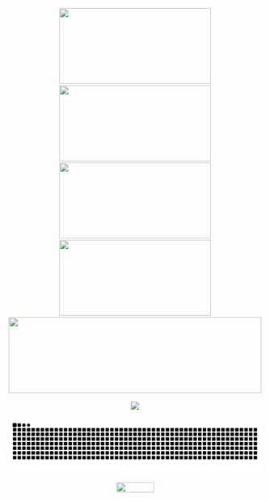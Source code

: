 <p align="center" width="100">
    <img width="300" height="150" src="http://github-profile-summary-cards.vercel.app/api/cards/most-commit-language?username=DioneB&theme=city_lights">
    <img width="300" height="150" src="http://github-profile-summary-cards.vercel.app/api/cards/stats?username=DioneB&theme=city_lights">
    <img width="300" height="150" src="http://github-profile-summary-cards.vercel.app/api/cards/productive-time?username=DioneB&theme=city_lights&utcOffset=-3">
    <img width="300" height="150" src="http://github-profile-summary-cards.vercel.app/api/cards/repos-per-language?username=DioneB&theme=city_lights">
    <img width="500" height="150" src="http://github-profile-summary-cards.vercel.app/api/cards/profile-details?username=DioneB&theme=city_lights">
</p>
<div align="center" width="100">
  <img src="https://github-profile-trophy.vercel.app/?username=DioneB&column=8&theme=nord&no-frame=true&margin-w=6&margin-h=10"/>
</div>

![Snake animation](https://github.com/DioneB/DioneB/blob/output/github-contribution-grid-snake.svg)

<p align="center">
  <img width="75" height="20" src="https://komarev.com/ghpvc/?username=DioneB&color=blue&style=flat-square&label=Views">
</p>


[website]: https://#

